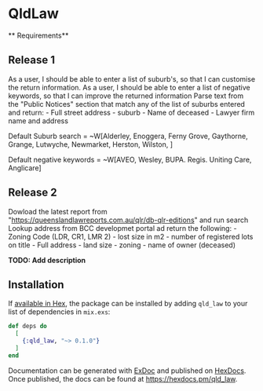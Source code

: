 # QldLaw
** Requirements**
## Release 1
As a user, I should be able to enter a list of suburb's, so that I can customise the return information.
As a user, I should be able to enter a list of negative keywords, so that I can improve the returned information
Parse text from the "Public Notices" section that match any of the list of suburbs entered and return:
    - Full street address
    - suburb
    - Name of deceased
    - Lawyer firm name and address

Default Suburb search = ~W[Alderley, Enoggera, Ferny Grove, Gaythorne, Grange, Lutwyche, Newmarket, Herston, Wilston, ]

Default negative keywords = ~W[AVEO, Wesley, BUPA. Regis. Uniting Care, Anglicare]

## Release 2

Dowload the latest report from "https://queenslandlawreports.com.au/qlr/db-qlr-editions" and run search
Lookup address from BCC developmet portal ad return the following:
    - Zoning Code (LDR, CR1, LMR 2)
    - lost size in m2
    - number of registered lots on title
    - Full address
    - land size
    - zoning
    - name of owner (deceased)


**TODO: Add description**

## Installation

If [available in Hex](https://hex.pm/docs/publish), the package can be installed
by adding `qld_law` to your list of dependencies in `mix.exs`:

```elixir
def deps do
  [
    {:qld_law, "~> 0.1.0"}
  ]
end
```

Documentation can be generated with [ExDoc](https://github.com/elixir-lang/ex_doc)
and published on [HexDocs](https://hexdocs.pm). Once published, the docs can
be found at <https://hexdocs.pm/qld_law>.

